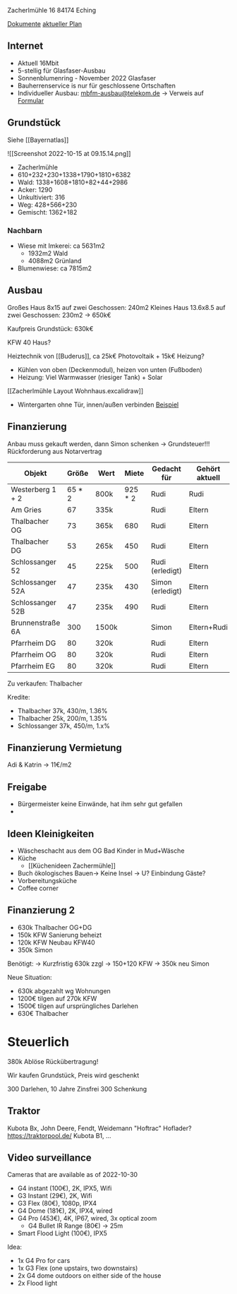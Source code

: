 Zacherlmühle 16
84174 Eching

[Dokumente](https://drive.google.com/drive/folders/15aoW2O1ScdOk10A4k2UYI34iXdmi9apY)
[aktueller Plan](https://drive.google.com/file/d/1vOzhOfgO_emkbE0KbI07kUZtxyB0Tina/view?usp=drivesdk)

## Internet

* Aktuell 16Mbit
* 5-stellig für Glasfaser-Ausbau
* Sonnenblumenring - November 2022 Glasfaser
* Bauherrenservice is nur für geschlossene Ortschaften
* Individueller Ausbau: mbfm-ausbau@telekom.de -> Verweis auf [Formular](https://www.telekom.de/netz/glasfaser/mehr-breitband-fuer-mich)


## Grundstück
Siehe [[Bayernatlas]]

![[Screenshot 2022-10-15 at 09.15.14.png]]
- Zacherlmühle
- 610+232+230+1338+1790+1810+6382
- Wald: 1338+1608+1810+82+44+2986
- Acker: 1290
- Unkultiviert: 316
- Weg: 428+566+230
- Gemischt: 1362+182


### Nachbarn
- Wiese mit Imkerei: ca 5631m2
	- 1932m2 Wald
	- 4088m2 Grünland
- Blumenwiese: ca 7815m2


## Ausbau
Großes Haus 8x15 auf zwei Geschossen: 240m2
Kleines Haus 13.6x8.5 auf zwei Geschossen: 230m2
-> 650k€

Kaufpreis Grundstück: 630k€

KFW 40 Haus?

Heiztechnik von [[Buderus]], ca 25k€ Photovoltaik + 15k€ Heizung?

- Kühlen von oben (Deckenmodul), heizen von unten (Fußboden)
- Heizung: Viel Warmwasser (riesiger Tank) + Solar

[[Zacherlmühle Layout Wohnhaus.excalidraw]]

- Wintergarten ohne Tür, innen/außen verbinden [Beispiel](https://www.ideencenter-dortmund.de/terrassenueberdachung/markenhersteller-solarlux/wintergarten.html)

## Finanzierung
Anbau muss gekauft werden, dann Simon schenken -> Grundsteuer!!! Rückforderung aus Notarvertrag

| Objekt           | Größe  | Wert  | Miete   | Gedacht für      | Gehört aktuell |
| ---------------- | ------ | ----- | ------- | ---------------- | -------------- |
| Westerberg 1 + 2 | 65 * 2 | 800k  | 925 * 2 | Rudi             | Rudi           |
| Am Gries         | 67     | 335k  |         | Rudi             | Eltern         |
| Thalbacher OG    | 73     | 365k  | 680     | Rudi             | Eltern         |
| Thalbacher DG    | 53     | 265k  | 450     | Rudi             | Eltern         |
| Schlossanger 52  | 45     | 225k  | 500     | Rudi (erledigt)  | Eltern         |
| Schlossanger 52A | 47     | 235k  | 430     | Simon (erledigt) | Eltern         |
| Schlossanger 52B | 47     | 235k  | 490     | Rudi             | Eltern         |
| Brunnenstraße 6A | 300    | 1500k |         | Simon            | Eltern+Rudi    |
| Pfarrheim DG     | 80     | 320k  |         | Rudi             | Eltern         |
| Pfarrheim OG     | 80     | 320k  |         | Rudi             | Eltern         |
| Pfarrheim EG     | 80     | 320k  |         | Rudi             | Eltern         |

Zu verkaufen: Thalbacher

Kredite:
- Thalbacher 37k, 430/m, 1.36%
- Thalbacher 25k, 200/m, 1.35%
- Schlossanger 37k, 450/m, 1.x%

## Finanzierung Vermietung
Adi & Katrin -> 11€/m2

## Freigabe
- Bürgermeister keine Einwände, hat ihm sehr gut gefallen
- 

## Ideen Kleinigkeiten
- Wäscheschacht aus dem OG Bad Kinder in Mud+Wäsche
- Küche
	- [[Küchenideen Zachermühle]]
- Buch ökologisches Bauen-> Keine Insel -> U? Einbindung Gäste?
- Vorbereitungsküche
- Coffee corner



## Finanzierung 2
- 630k Thalbacher OG+DG
- 150k KFW Sanierung beheizt
- 120k KFW Neubau KFW40
- 350k Simon

Benötigt:
-> Kurzfristig 630k zzgl
-> 150+120 KFW
-> 350k neu Simon

Neue Situation:
- 630k abgezahlt wg Wohnungen
- 1200€ tilgen auf 270k KFW
- 1500€ tilgen auf ursprüngliches Darlehen
- 630€ Thalbacher


# Steuerlich
380k Ablöse
Rückübertragung!

Wir kaufen Grundstück, Preis wird geschenkt

300 Darlehen, 10 Jahre Zinsfrei
300 Schenkung

## Traktor
Kubota Bx, John Deere, Fendt, Weidemann "Hoftrac"
Hoflader?
https://traktorpool.de/
Kubota B1, ...

## Video surveillance
Cameras that are available as of 2022-10-30
- G4 instant (100€), 2K, IPX5, Wifi
- G3 Instant (29€), 2K, Wifi
- G3 Flex (80€), 1080p, IPX4
- G4 Dome (181€), 2K, IPX4, wired
- G4 Pro (453€), 4K, IP67, wired, 3x optical zoom
	- G4 Bullet IR Range (80€) -> 25m
- Smart Flood Light (100€), IPX5

Idea:
- 1x G4 Pro for cars
- 1x G3 Flex (one upstairs, two downstairs)
- 2x G4 dome outdoors on either side of the house
- 2x Flood light